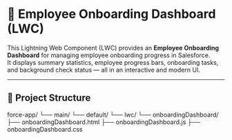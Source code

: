 # 🚀 Employee Onboarding Dashboard (LWC)

This Lightning Web Component (LWC) provides an **Employee Onboarding Dashboard** for managing employee onboarding progress in Salesforce.  
It displays summary statistics, employee progress bars, onboarding tasks, and background check status — all in an interactive and modern UI.

---

## 📂 **Project Structure**

force-app/
└── main/
└── default/
└── lwc/
└── onboardingDashboard/
├── onboardingDashboard.html
├── onboardingDashboard.js
├── onboardingDashboard.css
